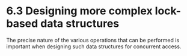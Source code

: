 # 6.3 Designing more complex lock-based data structures

The precise nature of the various operations that can be performed is important when designing such data structures for concurrent access.

